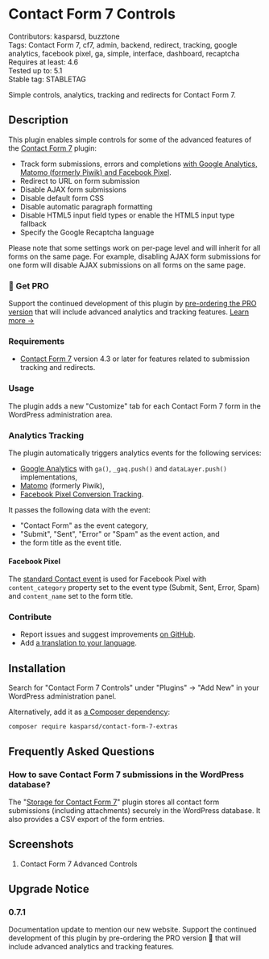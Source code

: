 # Contact Form 7 Controls

Contributors: kasparsd, buzztone   
Tags: Contact Form 7, cf7, admin, backend, redirect, tracking, google analytics, facebook pixel, ga, simple, interface, dashboard, recaptcha   
Requires at least: 4.6   
Tested up to: 5.1   
Stable tag: STABLETAG   

Simple controls, analytics, tracking and redirects for Contact Form 7.


## Description

This plugin enables simple controls for some of the advanced features of the [Contact Form 7](https://wordpress.org/plugins/contact-form-7/) plugin:

- Track form submissions, errors and completions [with Google Analytics, Matomo (formerly Piwik) and Facebook Pixel](https://formcontrols.com/docs).
- Redirect to URL on form submission
- Disable AJAX form submissions
- Disable default form CSS
- Disable automatic paragraph formatting
- Disable HTML5 input field types or enable the HTML5 input type fallback
- Specify the Google Recaptcha language

Please note that some settings work on per-page level and will inherit for all forms on the same page. For example, disabling AJAX form submissions for one form will disable AJAX submissions on all forms on the same page.

### 🚀 Get PRO

Support the continued development of this plugin by [pre-ordering the PRO version](https://formcontrols.com/pro) that will include advanced analytics and tracking features. [Learn more →](https://formcontrols.com/pro)

### Requirements

- [Contact Form 7](https://wordpress.org/plugins/contact-form-7/) version 4.3 or later for features related to submission tracking and redirects.

### Usage

The plugin adds a new "Customize" tab for each Contact Form 7 form in the WordPress administration area.

### Analytics Tracking

The plugin automatically triggers analytics events for the following services:

- [Google Analytics](https://analytics.google.com/analytics/web/) with `ga()`, `_gaq.push()` and `dataLayer.push()` implementations,
- [Matomo](https://matomo.org/) (formerly Piwik),
- [Facebook Pixel Conversion Tracking](https://developers.facebook.com/docs/facebook-pixel/implementation/conversion-tracking).

It passes the following data with the event:

- "Contact Form" as the event category,
- "Submit", "Sent", "Error" or "Spam" as the event action, and
- the form title as the event title.

#### Facebook Pixel

The [standard Contact event](https://developers.facebook.com/docs/facebook-pixel/implementation/conversion-tracking#standard-events) is used for Facebook Pixel with `content_category` property set to the event type (Submit, Sent, Error, Spam) and `content_name` set to the form title.

### Contribute

- Report issues and suggest improvements [on GitHub](https://github.com/kasparsd/contact-form-7-extras).
- Add [a translation to your language](https://translate.wordpress.org/projects/wp-plugins/contact-form-7-extras).


## Installation

Search for "Contact Form 7 Controls" under "Plugins" → "Add New" in your WordPress administration panel.

Alternatively, add it as [a Composer dependency](https://packagist.org/packages/kasparsd/contact-form-7-extras):

	composer require kasparsd/contact-form-7-extras


## Frequently Asked Questions

### How to save Contact Form 7 submissions in the WordPress database?

The "[Storage for Contact Form 7](https://codecanyon.net/item/storage-for-contact-form-7-/7806229)" plugin stores all contact form submissions (including attachments) securely in the WordPress database. It also provides a CSV export of the form entries.


## Screenshots

1. Contact Form 7 Advanced Controls


## Upgrade Notice

### 0.7.1

Documentation update to mention our new website. Support the continued development of this plugin by pre-ordering the PRO version 🚀 that will include advanced analytics and tracking features.
